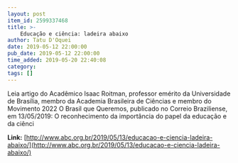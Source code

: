 ```yaml
---
layout: post
item_id: 2599337468
title: >-
    Educação e ciência: ladeira abaixo
author: Tatu D'Oquei
date: 2019-05-12 22:00:00
pub_date: 2019-05-12 22:00:00
time_added: 2019-05-20 22:40:08
category: 
tags: []
---
```


Leia artigo do Acadêmico Isaac Roitman, professor emérito da Universidade de Brasília, membro da Academia Brasileira de Ciências e membro do Movimento 2022 O Brasil que Queremos, publicado no Correio Braziliense, em 13/05/2019: O reconhecimento da importância do papel da educação e da ciênci

**Link:** [http://www.abc.org.br/2019/05/13/educacao-e-ciencia-ladeira-abaixo/](http://www.abc.org.br/2019/05/13/educacao-e-ciencia-ladeira-abaixo/)

